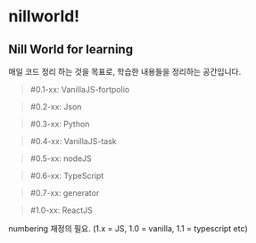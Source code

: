 # nillworld!

## Nill World for learning

매일 코드 정리 하는 것을 목표로, 학습한 내용들을 정리하는 공간입니다.

> #0.1-xx: VanillaJS-fortpolio

> #0.2-xx: Json

> #0.3-xx: Python

> #0.4-xx: VanillaJS-task

> #0.5-xx: nodeJS

> #0.6-xx: TypeScript

> #0.7-xx: generator

> #1.0-xx: ReactJS


numbering 재정의 필요.
(1.x = JS, 1.0 = vanilla, 1.1 = typescript etc)

